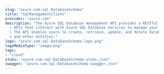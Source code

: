 ```yaml
---
slug: "azure-com-sql-DatabaseSchema"
title: "SqlManagementClient"
provider: "azure.com"
description: "The Azure SQL Database management API provides a RESTful set of web\
  \ APIs that interact with Azure SQL Database services to manage your databases.\
  \ The API enables users to create, retrieve, update, and delete databases, servers,\
  \ and other entities."
logo: "azure.com-sql-DatabaseSchema-logo.png"
logoMediaType: "image/png"
tags:
- "cloud"
stubs: "azure.com-sql-DatabaseSchema-stubs.json"
swagger: "azure.com-sql-DatabaseSchema-swagger.json"
---
```

